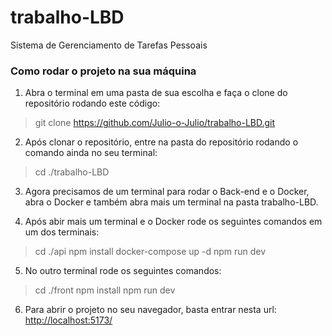 # trabalho-LBD

Sistema de Gerenciamento de Tarefas Pessoais

### Como rodar o projeto na sua máquina

1. Abra o terminal em uma pasta de sua escolha e faça o clone do repositório rodando este código:

> git clone https://github.com/Julio-o-Julio/trabalho-LBD.git

2. Após clonar o repositório, entre na pasta do repositório rodando o comando ainda no seu terminal:

> cd ./trabalho-LBD

3. Agora precisamos de um terminal para rodar o Back-end e o Docker, abra o Docker e também abra mais um terminal na pasta trabalho-LBD.

4. Após abir mais um terminal e o Docker rode os seguintes comandos em um dos terminais:

> cd ./api
> npm install
> docker-compose up -d
> npm run dev

5. No outro terminal rode os seguintes comandos:

> cd ./front
> npm install
> npm run dev

6. Para abrir o projeto no seu navegador, basta entrar nesta url: [http://localhost:5173/](http://localhost:5173/)
